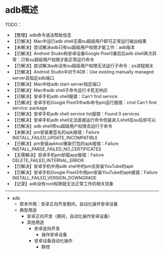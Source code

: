 # adb概述


TODO：

* 【整理】adb命令语法帮助信息
* 【已解决】Mac中运行adb shell无需su超级用户即可正常运行输出结果
* 【未解决】尝试解决adb只有su超级用户权限才能工作：adb版本
* 【已解决】Android Studio和安卓设备Google Pixel3重启后adb shell再次异常：只有su超级用户权限才能正常运行命令
* 【已解决】尝试解决adb没有su超级用户权限无法运行子命令：ps进程相关
* 【已解决】Android Studio中对于ADB：Use existing manually managed server且指定adb端口
* 【已解决】Mac中给adb start-server指定端口
* 【已解决】Mac中adb shell子命令运行卡死无响应
* 【已解决】安卓手机adb shell报错：Can't find service
* 【已解决】安卓手机Google Pixel3中adb命令pm运行报错：cmd Can't find service: package
* 【已解决】安卓手机adb shell service list报错：Found 0 services
* 【已解决】安卓手机adb shell无法直接运行命令但是进入shell后su后却可以
* 【已解决】adb shell带su超级用户权限去运行子命令
* 【未解决】pm安装重签名的apk报错：Failure INSTALL_FAILED_UPDATE_INCOMPATIBLE
* 【已解决】pm安装apktool重新打包的apk报错：Failure INSTALL_PARSE_FAILED_NO_CERTIFICATES
* 【无需解决】安卓手机pm卸载app报错：Failure DELETE_FAILED_INTERNAL_ERROR
* 【已解决】安卓手机中用adb shel中的pm去安装YouTube的apk
* 【已解决】安卓手机Google Pixel3中用pm安装YouTube的apk报错：Failure INSTALL_FAILED_VERSION_DOWNGRADE
* 【记录】adb没有root权限就无法正常工作的相关现象

---

* adb
  * 原本作用：安卓正向开发期间，自动化操作安卓设备
  * 典型用途
    * 安卓正向开发（期间，自动化操作安卓设备）
    * 其他用途
      * 安卓逆向开发
        * 操作安卓设备
      * 安卓设备自动化操作
        * 群控

